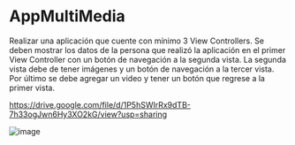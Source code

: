 # AppMultiMedia

Realizar una aplicación que cuente con mínimo 3 View Controllers.
Se deben mostrar los datos de la persona que realizó la aplicación en el primer View Controller con un botón de navegación a la segunda vista.
La segunda vista debe de tener imágenes y un botón de navegación a la tercer vista.
Por último se debe agregar un video y tener un botón que regrese a la primer vista.

https://drive.google.com/file/d/1P5hSWIrRx9dTB-7h33ogJwn6Hy3XO2kG/view?usp=sharing
 
![image](https://drive.google.com/file/d/1P5hSWIrRx9dTB-7h33ogJwn6Hy3XO2kG/view?usp=sharing)

